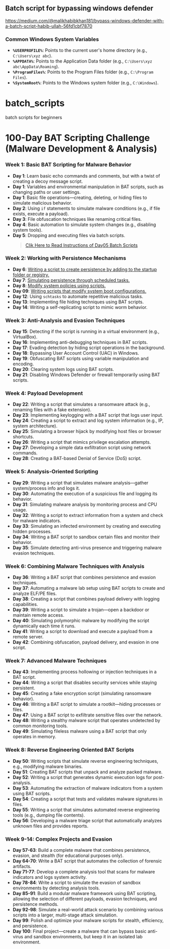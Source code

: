 ## Batch script for bypassing windows defender 
https://medium.com/@malikhabibkhan181/bypass-windows-defender-with-a-batch-script-habib-ullah-56fd1cbf7870

### Common Windows System Variables

- **`%USERPROFILE%`**: Points to the current user's home directory (e.g., `C:\Users\xyz abc`).
- **`%APPDATA%`**: Points to the Application Data folder (e.g., `C:\Users\xyz abc\AppData\Roaming`).
- **`%ProgramFiles%`**: Points to the Program Files folder (e.g., `C:\Program Files`).
- **`%SystemRoot%`**: Points to the Windows system folder (e.g., `C:\Windows`).


# batch_scripts
batch scripts for beginners
# 100-Day BAT Scripting Challenge (Malware Development & Analysis)

### Week 1: Basic BAT Scripting for Malware Behavior
- **Day 1**: Learn basic echo commands and comments, but with a twist of creating a decoy message script.
- **Day 1**: Variables and environmental manipulation in BAT scripts, such as changing paths or user settings.
- **Day 1**: Basic file operations—creating, deleting, or hiding files to simulate malicious behavior.
- **Day 2**: Using `if` statements to simulate malware conditions (e.g., if file exists, execute a payload).
- **Day 3**: File obfuscation techniques like renaming critical files.
- **Day 4**: Basic automation to simulate system changes (e.g., disabling system tools).
- **Day 5**: Dropping and executing files via batch scripts.
    > [Clik Here to Read Instructions of Day05 Batch Scripts](https://github.com/Hrushikraj/batch_scripts/blob/main/Day05/README.md)

### Week 2: Working with Persistence Mechanisms
- **Day 6**: [Writing a script to create persistence by adding to the startup folder or registry.](https://github.com/Hrushikraj/batch_scripts/blob/main/Day06/)
- **Day 7**: [Simulating persistence through scheduled tasks.](https://github.com/Hrushikraj/batch_scripts/tree/main/Day07)
- **Day 8**: [Modify system policies using scripts.](https://github.com/Hrushikraj/batch_scripts/tree/main/Day08)
- **Day 09**: [Writing scripts that modify system boot configurations.](https://github.com/Hrushikraj/batch_scripts/tree/main/Day09)
- **Day 12**: Using `schtasks` to automate repetitive malicious tasks.
- **Day 13**: Implementing file hiding techniques using BAT scripts.
- **Day 14**: Writing a self-replicating script to mimic worm behavior.

### Week 3: Anti-Analysis and Evasion Techniques
- **Day 15**: Detecting if the script is running in a virtual environment (e.g., VirtualBox).
- **Day 16**: Implementing anti-debugging techniques in BAT scripts.
- **Day 17**: Evading detection by hiding script operations in the background.
- **Day 18**: Bypassing User Account Control (UAC) in Windows.
- **Day 19**: Obfuscating BAT scripts using variable manipulation and encoding.
- **Day 20**: Clearing system logs using BAT scripts.
- **Day 21**: Disabling Windows Defender or firewall temporarily using BAT scripts.

### Week 4: Payload Development
- **Day 22**: Writing a script that simulates a ransomware attack (e.g., renaming files with a fake extension).
- **Day 23**: Implementing keylogging with a BAT script that logs user input.
- **Day 24**: Creating a script to extract and log system information (e.g., IP, system architecture).
- **Day 25**: Simulating a browser hijack by modifying host files or browser shortcuts.
- **Day 26**: Writing a script that mimics privilege escalation attempts.
- **Day 27**: Developing a simple data exfiltration script using network commands.
- **Day 28**: Creating a BAT-based Denial of Service (DoS) script.

### Week 5: Analysis-Oriented Scripting
- **Day 29**: Writing a script that simulates malware analysis—gather system/process info and logs it.
- **Day 30**: Automating the execution of a suspicious file and logging its behavior.
- **Day 31**: Simulating malware analysis by monitoring process and CPU usage.
- **Day 32**: Writing a script to extract information from a system and check for malware indicators.
- **Day 33**: Simulating an infected environment by creating and executing hidden processes.
- **Day 34**: Writing a BAT script to sandbox certain files and monitor their behavior.
- **Day 35**: Simulate detecting anti-virus presence and triggering malware evasion techniques.

### Week 6: Combining Malware Techniques with Analysis
- **Day 36**: Writing a BAT script that combines persistence and evasion techniques.
- **Day 37**: Automating a malware lab setup using BAT scripts to create and analyze ELF/PE files.
- **Day 38**: Creating a script that combines payload delivery with logging capabilities.
- **Day 39**: Writing a script to simulate a trojan—open a backdoor or maintain remote access.
- **Day 40**: Simulating polymorphic malware by modifying the script dynamically each time it runs.
- **Day 41**: Writing a script to download and execute a payload from a remote server.
- **Day 42**: Combining obfuscation, payload delivery, and evasion in one script.

### Week 7: Advanced Malware Techniques
- **Day 43**: Implementing process hollowing or injection techniques in a BAT script.
- **Day 44**: Writing a script that disables security services while staying persistent.
- **Day 45**: Creating a fake encryption script (simulating ransomware behavior).
- **Day 46**: Writing a BAT script to simulate a rootkit—hiding processes or files.
- **Day 47**: Using a BAT script to exfiltrate sensitive files over the network.
- **Day 48**: Writing a stealthy malware script that operates undetected by common monitoring tools.
- **Day 49**: Simulating fileless malware using a BAT script that only operates in memory.

### Week 8: Reverse Engineering Oriented BAT Scripts
- **Day 50**: Writing scripts that simulate reverse engineering techniques, e.g., modifying malware binaries.
- **Day 51**: Creating BAT scripts that unpack and analyze packed malware.
- **Day 52**: Writing a script that generates dynamic execution logs for post-analysis.
- **Day 53**: Automating the extraction of malware indicators from a system using BAT scripts.
- **Day 54**: Creating a script that tests and validates malware signatures in files.
- **Day 55**: Writing a script that simulates automated reverse engineering tools (e.g., dumping file contents).
- **Day 56**: Developing a malware triage script that automatically analyzes unknown files and provides reports.

### Week 9-14: Complex Projects and Evasion
- **Day 57-63**: Build a complete malware that combines persistence, evasion, and stealth (for educational purposes only).
- **Day 64-70**: Write a BAT script that automates the collection of forensic artifacts.
- **Day 71-77**: Develop a complete analysis tool that scans for malware indicators and logs system activity.
- **Day 78-84**: Write a script to simulate the evasion of sandbox environments by detecting analysis tools.
- **Day 85-91**: Build a modular malware framework using BAT scripting, allowing the selection of different payloads, evasion techniques, and persistence methods.
- **Day 92-98**: Simulate a real-world attack scenario by combining various scripts into a larger, multi-stage attack simulation.
- **Day 99**: Polish and optimize your malware scripts for stealth, efficiency, and persistence.
- **Day 100**: Final project—create a malware that can bypass basic anti-virus and sandbox environments, but keep it in an isolated lab environment.


